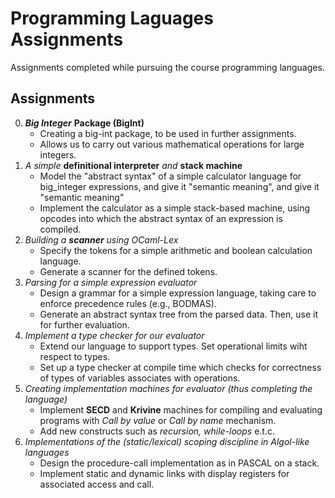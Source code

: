 
# Programming Laguages Assignments

Assignments completed while pursuing the course programming languages.

## Assignments

0.  ***Big Integer*** **Package (BigInt)** <br>
    - Creating a big-int package, to be used in further assignments.
    - Allows us to carry out various mathematical operations for large integers.
1.  _A simple_ **definitional interpreter** _and_ **stack machine** <br>
    - Model the "abstract syntax" of a simple calculator language for big_integer expressions, and give it "semantic meaning", and give it "semantic meaning"
    - Implement the calculator as a simple stack-based machine, using opcodes into which the abstract syntax of an expression is compiled.
2. _Building a_ ***scanner*** _using OCaml-Lex_ <br>
    - Specify the tokens for a simple arithmetic and boolean calculation language.
    - Generate a scanner for the defined tokens.
3. _Parsing for a simple expression evaluator_ <br>
    - Design a grammar for a simple expression language, taking care to enforce precedence rules (e.g., BODMAS).
    - Generate an abstract syntax tree from the parsed data. Then, use it for further evaluation.
3. _Implement a type checker for our evaluator_ <br>
    - Extend our language to support types. Set operational limits wiht respect to types.
    - Set up a type checker at compile time which checks for correctness of types of variables associates with operations.
3. _Creating implementation machines for evaluator (thus completing the language)_ <br>
    - Implement **SECD** and **Krivine** machines for compiling and evaluating programs with *Call by value* or *Call by name* mechanism.
    - Add new constructs such as *recursion, while-loops* e.t.c.
3. _Implementations of the (static/lexical) scoping discipline in Algol-like languages_ <br>
    - Design the procedure-call implementation as in PASCAL on a stack.
    - Implement static and dynamic links with display registers for associated access and call.
